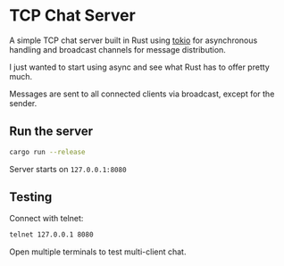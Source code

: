 # TCP Chat Server
A simple TCP chat server built in Rust using [tokio](https://tokio.rs/) for asynchronous handling and broadcast channels for message distribution.

I just wanted to start using async and see what Rust has to offer pretty much.

Messages are sent to all connected clients via broadcast, except for the sender.
## Run the server
```bash
cargo run --release
```
Server starts on `127.0.0.1:8080`
## Testing
Connect with telnet:
```bash
telnet 127.0.0.1 8080
```
Open multiple terminals to test multi-client chat.
